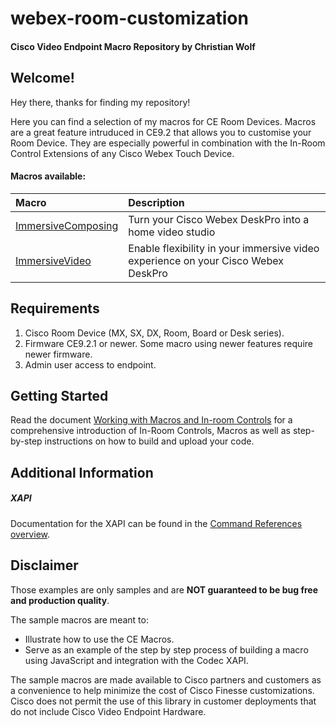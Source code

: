# webex-room-customization
#### Cisco Video Endpoint Macro Repository by Christian Wolf

## Welcome!
Hey there, thanks for finding my repository!

Here you can find a selection of my macros for CE Room Devices. Macros are a great feature intruduced in CE9.2 that allows you to customise your Room Device. They are especially powerful in combination with the In-Room Control Extensions of any Cisco Webex Touch Device.

#### Macros available:

| Macro        | Description           |
| :------------------------ |:-------------|
| [ImmersiveComposing](https://github.com/ChrisW0lf/webex-room-customization/tree/main/ImmersiveComposing) | Turn your Cisco Webex DeskPro into a home video studio |
| [ImmersiveVideo](https://github.com/ChrisW0lf/webex-room-customization/tree/main/ImmersiveVideo) | Enable flexibility in your immersive video experience on your Cisco Webex DeskPro |


## Requirements
1. Cisco Room Device (MX, SX, DX, Room, Board or Desk series).
2. Firmware CE9.2.1 or newer. Some macro using newer features require newer firmware.
3. Admin user access to endpoint.

## Getting Started
Read the document [Working with Macros and In-room Controls](https://www.cisco.com/c/dam/en/us/td/docs/telepresence/endpoint/ce92/sx-mx-dx-room-kit-customization-guide-ce92.pdf) for a comprehensive introduction of In-Room Controls, Macros as well as step-by-step instructions on how to build and upload your code.

## Additional Information
##### XAPI
Documentation for the XAPI can be found in the [Command References overview](https://www.cisco.com/c/en/us/support/collaboration-endpoints/telepresence-quick-set-series/products-command-reference-list.html).

## Disclaimer
Those examples are only samples and are **NOT guaranteed to be bug free and production quality**.

The sample macros are meant to:
- Illustrate how to use the CE Macros.
- Serve as an example of the step by step process of building a macro using JavaScript and integration with the Codec XAPI.

The sample macros are made available to Cisco partners and customers as a convenience to help minimize the cost of Cisco Finesse customizations. Cisco does not permit the use of this library in customer deployments that do not include Cisco Video Endpoint Hardware.
